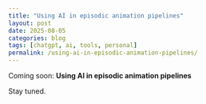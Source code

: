 ```yaml
---
title: "Using AI in episodic animation pipelines"
layout: post
date: 2025-08-05
categories: blog
tags: [chatgpt, ai, tools, personal]
permalink: /using-ai-in-episodic-animation-pipelines/
---
```


Coming soon: **Using AI in episodic animation pipelines**

Stay tuned.
